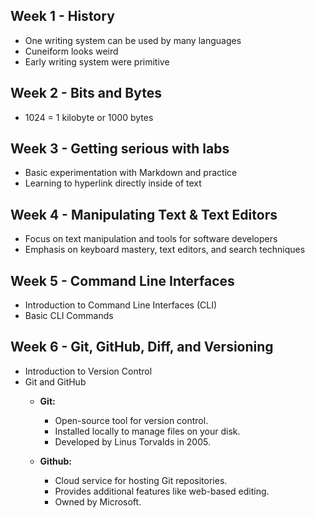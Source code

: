 ## Week 1 - History
- One writing system can be used by many languages
- Cuneiform looks weird
- Early writing system were primitive

## Week 2 - Bits and Bytes
- 1024 = 1 kilobyte or 1000 bytes

## Week 3 - Getting serious with labs
- Basic experimentation with Markdown and practice
- Learning to hyperlink directly inside of text

## Week 4 -  Manipulating Text & Text Editors
- Focus on text manipulation and tools for software developers
- Emphasis on keyboard mastery, text editors, and search techniques

## Week 5 - Command Line Interfaces
- Introduction to Command Line Interfaces (CLI)
- Basic CLI Commands

## Week 6 - Git, GitHub, Diff, and Versioning
- Introduction to Version Control
- Git and GitHub
  - **Git:**
     - Open-source tool for version control.
     - Installed locally to manage files on your disk.
     - Developed by Linus Torvalds in 2005.
       
  - **Github:**
     - Cloud service for hosting Git repositories.
     - Provides additional features like web-based editing.
     - Owned by Microsoft.

